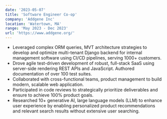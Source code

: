 ```yaml
---
date: '2023-05-07'
title: 'Software Engineer Co-op'
company: 'Addgene Inc'
location: 'Watertown, MA'
range: 'May 2023 - Dec 2023'
url: 'https://www.addgene.org/'
---
```

<!-- 
- Deliver high-quality, robust production code for a diverse array of projects for clients including Harvard Business School, Everytown for Gun Safety, Pratt Institute, Koala Health, Vanderbilt University, The 19th News, and more
- Work alongside creative directors to lead the research, development, and architecture of technical solutions to fulfill business requirements
- Collaborate with designers, project managers, and other engineers to transform creative concepts into production realities for clients and stakeholders
- Provide leadership within engineering department through close collaboration, knowledge shares, and mentorship -->
- Leveraged complex ORM queries, MVT architecture strategies to develop and optimize multi-tenant Django backend for internal management software using CI/CD pipelines, serving 1000+ customers.
- Drove agile test-driven development of robust, full-stack SaaS using server-side rendering REST APIs and JavaScript. Authored documentation of over 100 test suites.
- Collaborated with cross-functional teams, product management to build modern, scalable web application.
- Participated in code reviews to strategically prioritize deliverables and ensure to achieve 100% product goals.
- Researched 10+ generative AI, large language models (LLM) to enhance user experience by enabling personalized product recommendations and relevant search results without extensive user searching.
